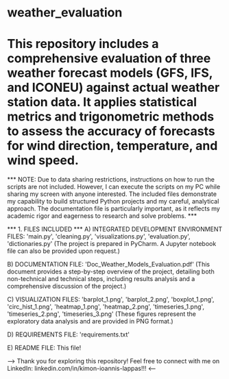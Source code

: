 # weather_evaluation
This repository includes a comprehensive evaluation of three weather forecast models (GFS, IFS, and ICONEU) against actual weather station data. It applies statistical metrics and trigonometric methods to assess the accuracy of forecasts for wind direction, temperature, and wind speed.
==========================================================================================================================

*** NOTE: Due to data sharing restrictions, instructions on how to run the scripts are not included. However, I can execute the scripts on my PC while sharing my screen with anyone interested. The included files demonstrate my capability to build structured Python projects and my careful, analytical approach. The documentation file is particularly important, as it reflects my academic rigor and eagerness to research and solve problems. ***

*** 1. FILES INCLUDED ***
A) INTEGRATED DEVELOPMENT ENVIRONMENT FILES: 'main.py', 'cleaning.py', 'visualizations.py', 'evaluation.py', 'dictionaries.py'
(The project is prepared in PyCharm. A Jupyter notebook file can also be provided upon request.)

B) DOCUMENTATION FILE: 'Doc_Weather_Models_Evaluation.pdf'
(This document provides a step-by-step overview of the project, detailing both non-technical and technical steps, including results analysis and a comprehensive discussion of the project.)

C) VISUALIZATION FILES: 'barplot_1.png', 'barplot_2.png', 'boxplot_1.png', 'circ_hist_1.png', 'heatmap_1.png', 'heatmap_2.png', 'timeseries_1.png', 'timeseries_2.png', 'timeseries_3.png'
(These figures represent the exploratory data analysis and are provided in PNG format.)

D) REQUIREMENTS FILE: 'requirements.txt'

E) README FILE: This file!

--> Thank you for exploring this repository! Feel free to connect with me on LinkedIn: linkedin.com/in/kimon-ioannis-lappas!!! <--
